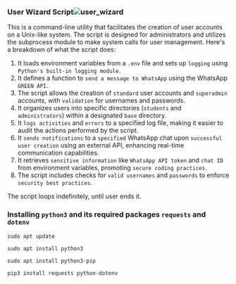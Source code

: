 
### User Wizard Script![user_wizard](https://github.com/user-attachments/assets/9865f0d0-c7dc-44fe-bfef-56c26b06a597)

This is a command-line utility that facilitates the creation of user accounts on a Unix-like system. The script is designed for administrators and utilizes the subprocess module to make system calls for user management. Here's a breakdown of what the script does:


1. It loads environment variables from a `.env` file and sets up `logging` using `Python's built-in logging module`.
2. It defines a function to `send a message to WhatsApp` using the WhatsApp `GREEN API`.
3. The script allows the creation of `standard` user accounts and `superadmin` accounts, with `validation` for usernames and passwords.
4. It organizes users into specific directories (`students` and `administrators`) within a designated `base` directory.
5. It `logs activities` and `errors` to a specified log file, making it easier to audit the actions performed by the script.
6. It `sends notifications` to a `specified` WhatsApp chat upon `successful user creation` using an external API, enhancing real-time communication capabilities.
7. It retrieves `sensitive information` like `WhatsApp API token` and `chat ID` from environment variables, promoting `secure coding practices`.
8. The script includes checks for `valid usernames` and `passwords` to enforce `security best practices`.

The script loops indefinitely, until user ends it.

### Installing `python3` and its required packages `requests` and `dotenv`

`sudo apt update`

`sudo apt install python3`

`sudo apt install python3-pip`

`pip3 install requests python-dotenv`  

